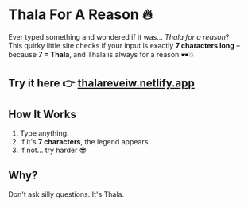 # Thala For A Reason 🔥

Ever typed something and wondered if it was... *Thala for a reason*?  
This quirky little site checks if your input is exactly **7 characters long** – because **7 = Thala**, and Thala is always for a reason 🕶️💥

## Try it here 👉 [thalareveiw.netlify.app](https://thalareveiw.netlify.app/)

## How It Works
1. Type anything.
2. If it's **7 characters**, the legend appears.
3. If not... try harder 😎

## Why?
Don't ask silly questions. It's Thala.
